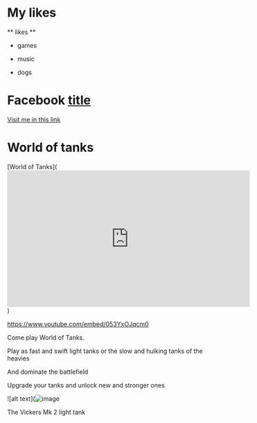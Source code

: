 # My likes

** likes **

- games

- music 

- dogs

# Facebook [title](https://www.facebook.com/)

[Visit me in this link](https://www.facebook.com/)

# World of tanks 

[World of Tanks](<iframe width="560" height="315" src="https://www.youtube.com/embed/053YxOJqcm0" title="YouTube video player" frameborder="0" allow="accelerometer; autoplay; clipboard-write; encrypted-media; gyroscope; picture-in-picture" allowfullscreen></iframe>) 

https://www.youtube.com/embed/053YxOJqcm0

Come play World of Tanks. 

Play as fast and swift light tanks or the slow and hulking tanks of the heavies

And dominate the battlefield 

Upgrade your tanks and unlock  new and stronger ones

![alt text](![image](https://user-images.githubusercontent.com/118236850/202338958-57da5e27-1559-447f-9535-bf071ce3403b.png) 

The Vickers Mk 2 light tank
